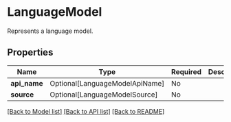 # LanguageModel

Represents a language model.

## Properties
| Name | Type | Required | Description |
| ------------ | ------------- | ------------- | ------------- |
**api_name** | Optional[LanguageModelApiName] | No |  |
**source** | Optional[LanguageModelSource] | No |  |


[[Back to Model list]](../../../README.md#models-v2-link) [[Back to API list]](../../../README.md#apis-v2-link) [[Back to README]](../../../README.md)
